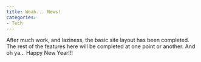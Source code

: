 ```yaml
---
title: Woah... News!
categories:
- Tech
---
```

After much work, and laziness, the basic site layout has been completed. The rest of the features here will be completed at one point or another. And oh ya... Happy New Year!!!
